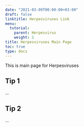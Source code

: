 ```yaml
---
date: "2021-03-09T00:00:00+03:00"
draft: false
linktitle: Herpesviruses Link
menu:
  tutorial:
    parent: Herpesvirus
    weight: 1
title: Herpesviruses Main Page
toc: true
type: docs
---
```


This is main page for Herpesviruses

## Tip 1

...

## Tip 2

...
